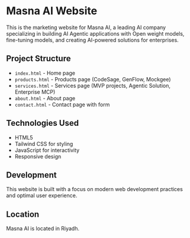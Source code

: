 # Masna AI Website

This is the marketing website for Masna AI, a leading AI company specializing in building AI Agentic applications with Open weight models, fine-tuning models, and creating AI-powered solutions for enterprises.

## Project Structure

- `index.html` - Home page
- `products.html` - Products page (CodeSage, GenFlow, Mockgee)
- `services.html` - Services page (MVP projects, Agentic Solution, Enterprise MCP)
- `about.html` - About page
- `contact.html` - Contact page with form

## Technologies Used

- HTML5
- Tailwind CSS for styling
- JavaScript for interactivity
- Responsive design

## Development

This website is built with a focus on modern web development practices and optimal user experience.

## Location

Masna AI is located in Riyadh.
